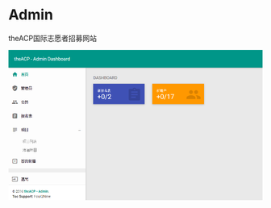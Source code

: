 # Admin
theACP国际志愿者招募网站

![](https://github.com/Four2Nine/theACP/blob/master/images/admin-screenshot.png)
